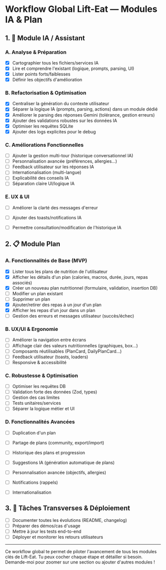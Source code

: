 # Workflow Global Lift-Eat — Modules IA & Plan

## 1. 🤖 Module IA / Assistant
### A. Analyse & Préparation
- [x] Cartographier tous les fichiers/services IA
- [x] Lire et comprendre l'existant (logique, prompts, parsing, UI)
- [x] Lister points forts/faiblesses
- [x] Définir les objectifs d'amélioration

### B. Refactorisation & Optimisation
- [x] Centraliser la génération du contexte utilisateur
- [x] Séparer la logique IA (prompts, parsing, actions) dans un module dédié
- [x] Améliorer le parsing des réponses Gemini (tolérance, gestion erreurs)
- [x] Ajouter des validations robustes sur les données IA
- [x] Optimiser les requêtes SQLite
- [x] Ajouter des logs explicites pour le debug

### C. Améliorations Fonctionnelles
- [ ] Ajouter la gestion multi-tour (historique conversationnel IA)
- [ ] Personnalisation avancée (préférences, allergies…)
- [ ] Feedback utilisateur sur les réponses IA
- [ ] Internationalisation (multi-langue)
- [ ] Explicabilité des conseils IA
- [ ] Séparation claire UI/logique IA

### E. UX & UI
- [ ] Améliorer la clarté des messages d'erreur
- [ ] Ajouter des toasts/notifications IA
- [ ] Permettre consultation/modification de l'historique IA


## 2. 📋 Module Plan
### A. Fonctionnalités de Base (MVP)
- [x] Lister tous les plans de nutrition de l'utilisateur
- [x] Afficher les détails d'un plan (calories, macros, durée, jours, repas associés)
- [x] Créer un nouveau plan nutritionnel (formulaire, validation, insertion DB)
- [ ] Modifier un plan existant
- [ ] Supprimer un plan
- [x] Ajouter/retirer des repas à un jour d'un plan
- [x] Afficher les repas d'un jour dans un plan
- [ ] Gestion des erreurs et messages utilisateur (succès/échec)

### B. UX/UI & Ergonomie
- [ ] Améliorer la navigation entre écrans
- [ ] Affichage clair des valeurs nutritionnelles (graphiques, box…)
- [ ] Composants réutilisables (PlanCard, DailyPlanCard…)
- [ ] Feedback utilisateur (toasts, loaders)
- [ ] Responsive & accessibilité

### C. Robustesse & Optimisation
- [ ] Optimiser les requêtes DB
- [ ] Validation forte des données (Zod, types)
- [ ] Gestion des cas limites
- [ ] Tests unitaires/services
- [ ] Séparer la logique métier et UI

### D. Fonctionnalités Avancées
- [ ] Duplication d'un plan
- [ ] Partage de plans (community, export/import)
- [ ] Historique des plans et progression
- [ ] Suggestions IA (génération automatique de plans)
- [ ] Personnalisation avancée (objectifs, allergies)
- [ ] Notifications (rappels)
- [ ] Internationalisation


## 3. 🚦 Tâches Transverses & Déploiement
- [ ] Documenter toutes les évolutions (README, changelog)
- [ ] Préparer des démos/cas d'usage
- [ ] Mettre à jour les tests end-to-end
- [ ] Déployer et monitorer les retours utilisateurs

---

Ce workflow global te permet de piloter l'avancement de tous les modules clés de Lift-Eat. Tu peux cocher chaque étape et détailler si besoin. Demande-moi pour zoomer sur une section ou ajouter d'autres modules !
